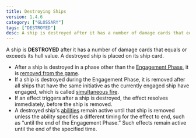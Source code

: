 ```yaml
---
title: Destroying Ships
version: 1.4.6
category: ["GLOSSARY"]
tags: ["DESTROYED"]
desc: A ship is destroyed after it has a number of damage cards that equals or exceeds its hull value.
---
```


A ship is **DESTROYED** after it has a number of damage cards that equals or exceeds its hull value. A destroyed ship is placed on its ship card.

- After a ship is destroyed in a phase other than the [Engagement Phase](/rules/Engagement_Phase), it is [removed from the game](/rules/Removed_From_The_Game).
- If a ship is destroyed during the Engagement Phase, it is removed after all ships that have the same initiative as the currently engaged ship have engaged, which is called [simultaneous fire](/rules/Simulatneous_Fire).
- If an effect triggers after a ship is destroyed, the effect resolves immediately, before the ship is removed.
- A destroyed ship's [abilities](/rules/Abilities) remain active until that ship is removed unless the ability specifies a different timing for the effect to end, such as “until the end of the Engagement Phase.” Such effects remain active until the end of the specified time.
